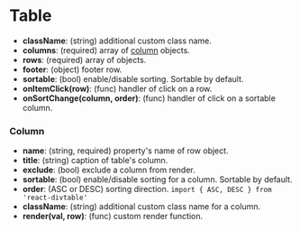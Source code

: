 # Table

* **className**: (string) additional custom class name.
* **columns**: (required) array of [column](#column) objects.
* **rows**: (required) array of objects.
* **footer**: (object) footer row.
* **sortable**: (bool) enable/disable sorting. Sortable by default.
* **onItemClick(row)**: (func) handler of click on a row.
* **onSortChange(column, order)**: (func) handler of click on a sortable column.

### Column

* **name**: (string, required) property's name of row object.
* **title**: (string) caption of table's column.
* **exclude**: (bool) exclude a column from render.
* **sortable**: (bool) enable/disable sorting for a column. Sortable by default.
* **order**: (ASC or DESC) sorting direction. `import { ASC, DESC } from 'react-divtable'`
* **className**: (string) additional custom class name for a column.
* **render(val, row)**: (func) custom render function.
